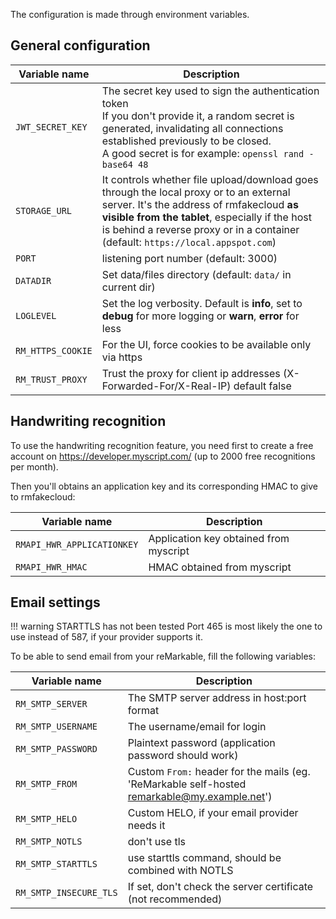 The configuration is made through environment variables.


## General configuration

| Variable name     | Description |
|-------------------|-------------|
| `JWT_SECRET_KEY`  | The secret key used to sign the authentication token<br>If you don't provide it, a random secret is generated, invalidating all connections established previously to be closed.<br>A good secret is for example: `openssl rand -base64 48` |
| `STORAGE_URL`     | It controls whether file upload/download goes through the local proxy or to an external server. It's the address of rmfakecloud **as visible from the tablet**, especially if the host is behind a reverse proxy or in a container (default: `https://local.appspot.com`) |
| `PORT`            | listening port number (default: 3000) |
| `DATADIR`         | Set data/files directory (default: `data/` in current dir) |
| `LOGLEVEL`        | Set the log verbosity. Default is **info**, set to **debug** for more logging or **warn**, **error** for less |
| `RM_HTTPS_COOKIE` | For the UI, force cookies to be available only via https |
| `RM_TRUST_PROXY`  | Trust the proxy for client ip addresses (X-Forwarded-For/X-Real-IP) default false |


## Handwriting recognition

To use the handwriting recognition feature, you need first to create a free account on <https://developer.myscript.com/> (up to 2000 free recognitions per month).

Then you'll obtains an application key and its corresponding HMAC to give to rmfakecloud:

| Variable name              | Description |
|----------------------------|-------------|
| `RMAPI_HWR_APPLICATIONKEY` | Application key obtained from myscript |
| `RMAPI_HWR_HMAC`           | HMAC obtained from myscript |


## Email settings

!!! warning
    STARTTLS has not been tested
    Port 465 is most likely the one to use instead of 587, if your provider supports it.

To be able to send email from your reMarkable, fill the following variables:

| Variable name          | Description |
|------------------------|-------------|
| `RM_SMTP_SERVER`       | The SMTP server address in  host:port format |
| `RM_SMTP_USERNAME`     | The username/email for login |
| `RM_SMTP_PASSWORD`     | Plaintext password (application password should work) |
| `RM_SMTP_FROM`         | Custom `From:` header for the mails (eg. 'ReMarkable self-hosted <remarkable@my.example.net>') |
| `RM_SMTP_HELO`         | Custom HELO, if your email provider needs it |
| `RM_SMTP_NOTLS` | don't use tls |
| `RM_SMTP_STARTTLS` | use starttls command, should be combined with NOTLS |
| `RM_SMTP_INSECURE_TLS` | If set, don't check the server certificate (not recommended) |
